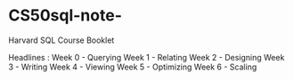 # CS50sql-note-
Harvard SQL Course Booklet

Headlines :
Week 0 - Querying
Week 1 - Relating
Week 2 - Designing
Week 3 - Writing
Week 4 - Viewing
Week 5 - Optimizing
Week 6 - Scaling
